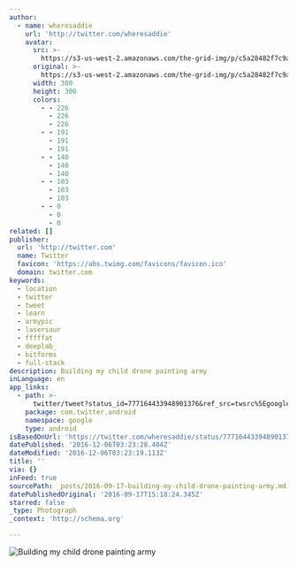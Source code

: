 ```yaml
---
author:
  - name: wheresaddie
    url: 'http://twitter.com/wheresaddie'
    avatar:
      src: >-
        https://s3-us-west-2.amazonaws.com/the-grid-img/p/c5a28482f7c9af756d368b250f03ebe6b29e1bed.jpg
      original: >-
        https://s3-us-west-2.amazonaws.com/the-grid-img/p/c5a28482f7c9af756d368b250f03ebe6b29e1bed.jpg
      width: 300
      height: 300
      colors:
        - - 226
          - 226
          - 226
        - - 191
          - 191
          - 191
        - - 140
          - 140
          - 140
        - - 103
          - 103
          - 103
        - - 0
          - 0
          - 0
related: []
publisher:
  url: 'http://twitter.com'
  name: Twitter
  favicon: 'https://abs.twimg.com/favicons/favicon.ico'
  domain: twitter.com
keywords:
  - location
  - twitter
  - tweet
  - learn
  - armypic
  - lasersaur
  - fffffat
  - deeplab_
  - bitforms
  - full-stack
description: Building my child drone painting army
inLanguage: en
app_links:
  - path: >-
      twitter/tweet?status_id=777164433948901376&ref_src=twsrc%5Egoogle%7Ctwcamp%5Eandroidseo%7Ctwgr%5Estatus%7Ctwterm%5E777164433948901376
    package: com.twitter.android
    namespace: google
    type: android
isBasedOnUrl: 'https://twitter.com/wheresaddie/status/777164433948901376'
datePublished: '2016-12-06T03:23:28.404Z'
dateModified: '2016-12-06T03:23:19.113Z'
title: ''
via: {}
inFeed: true
sourcePath: _posts/2016-09-17-building-my-child-drone-painting-army.md
datePublishedOriginal: '2016-09-17T15:18:24.345Z'
starred: false
_type: Photograph
_context: 'http://schema.org'

---
```

![Building my child drone painting army](https://pbs.twimg.com/media/CskK6y8XYAQ_DTc.jpg:large)